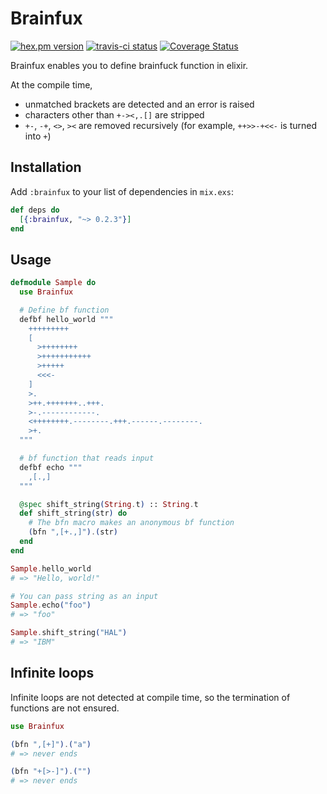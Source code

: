 # Brainfux

[![hex.pm version](https://img.shields.io/hexpm/v/brainfux.svg)](https://hex.pm/packages/brainfux)
[![travis-ci status](https://travis-ci.org/SekiT/brainfux.svg?branch=master)](https://travis-ci.org/SekiT/brainfux)
[![Coverage Status](https://coveralls.io/repos/github/SekiT/brainfux/badge.svg)](https://coveralls.io/github/SekiT/brainfux)

Brainfux enables you to define brainfuck function in elixir.

At the compile time,
* unmatched brackets are detected and an error is raised
* characters other than `+-><,.[]` are stripped
* `+-`, `-+`, `<>`, `><` are removed recursively
(for example, `++>>-+<<-` is turned into `+`)

## Installation

Add `:brainfux` to your list of dependencies in `mix.exs`:

```elixir
def deps do
  [{:brainfux, "~> 0.2.3"}]
end
```

## Usage

```elixir
defmodule Sample do
  use Brainfux

  # Define bf function
  defbf hello_world """
    +++++++++
    [
      >++++++++
      >+++++++++++
      >+++++
      <<<-
    ]
    >.
    >++.+++++++..+++.
    >-.------------.
    <++++++++.--------.+++.------.--------.
    >+.
  """

  # bf function that reads input
  defbf echo """
    ,[.,]
  """

  @spec shift_string(String.t) :: String.t
  def shift_string(str) do
    # The bfn macro makes an anonymous bf function
    (bfn ",[+.,]").(str)
  end
end

Sample.hello_world
# => "Hello, world!"

# You can pass string as an input
Sample.echo("foo")
# => "foo"

Sample.shift_string("HAL")
# => "IBM"
```

## Infinite loops

Infinite loops are not detected at compile time, so the termination of functions are not ensured.
```elixir
use Brainfux

(bfn ",[+]").("a")
# => never ends

(bfn "+[>-]").("")
# => never ends
```
